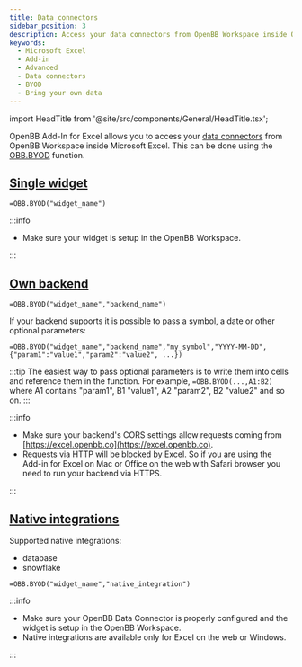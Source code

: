 ```yaml
---
title: Data connectors
sidebar_position: 3
description: Access your data connectors from OpenBB Workspace inside OpenBB Add-in for Excel.
keywords:
  - Microsoft Excel
  - Add-in
  - Advanced
  - Data connectors
  - BYOD
  - Bring your own data
---
```


<!-- markdownlint-disable MD033 -->

import HeadTitle from '@site/src/components/General/HeadTitle.tsx';

<HeadTitle title="Data connectors | OpenBB Add-in for Excel Docs" />

OpenBB Add-In for Excel allows you to access your [data connectors](https://docs.openbb.co/pro/data-connectors) from OpenBB Workspace inside Microsoft Excel. This can be done using the [OBB.BYOD](https://docs.openbb.co/excel/reference/byod) function.

## [Single widget](https://docs.openbb.co/pro/data-connectors/single-widget)

```excel
=OBB.BYOD("widget_name")
```

:::info

- Make sure your widget is setup in the OpenBB Workspace.

:::

## [Own backend](https://docs.openbb.co/pro/data-connectors/integrate-your-own-backend)

```excel
=OBB.BYOD("widget_name","backend_name")
```

If your backend supports it is possible to pass a symbol, a date or other optional parameters:

```excel
=OBB.BYOD("widget_name","backend_name","my_symbol","YYYY-MM-DD",{"param1":"value1","param2":"value2", ...})
```

:::tip
The easiest way to pass optional parameters is to write them into cells and reference them in the function. For example, `=OBB.BYOD(...,A1:B2)` where A1 contains "param1", B1 "value1", A2 "param2", B2 "value2" and so on.
:::

:::info

- Make sure your backend's CORS settings allow requests coming from [https://excel.openbb.co](https://excel.openbb.co).
- Requests via HTTP will be blocked by Excel. So if you are using the Add-in for Excel on Mac or Office on the web with Safari browser you need to run your backend via HTTPS.

:::

## [Native integrations](https://docs.openbb.co/pro/data-connectors#native-integrations)

Supported native integrations:

- database
- snowflake

```excel
=OBB.BYOD("widget_name","native_integration")
```

:::info

- Make sure your OpenBB Data Connector is properly configured and the widget is setup in the OpenBB Workspace.
- Native integrations are available only for Excel on the web or Windows.

:::
